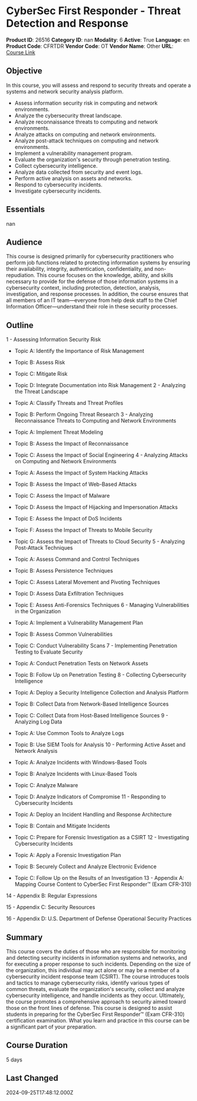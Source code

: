 # CyberSec First Responder - Threat Detection and Response

**Product ID**: 26516
**Category ID**: nan
**Modality**: 6
**Active**: True
**Language**: en
**Product Code**: CFRTDR
**Vendor Code**: OT
**Vendor Name**: Other
**URL**: [Course Link](https://www.fastlaneus.com/course/ot-cfrtdr)

## Objective
In this course, you will assess and respond to security threats and operate a systems and network security analysis platform.


- Assess information security risk in computing and network environments.
- Analyze the cybersecurity threat landscape.
- Analyze reconnaissance threats to computing and network environments.
- Analyze attacks on computing and network environments.
- Analyze post-attack techniques on computing and network environments.
- Implement a vulnerability management program.
- Evaluate the organization's security through penetration testing.
- Collect cybersecurity intelligence.
- Analyze data collected from security and event logs.
- Perform active analysis on assets and networks.
- Respond to cybersecurity incidents.
- Investigate cybersecurity incidents.

## Essentials
nan

## Audience
This course is designed primarily for cybersecurity practitioners who perform job functions related to protecting information systems by ensuring their availability, integrity, authentication, confidentiality, and non-repudiation. This course focuses on the knowledge, ability, and skills necessary to provide for the defense of those information systems in a cybersecurity context, including protection, detection, analysis, investigation, and response processes. In addition, the course ensures that all members of an IT team—everyone from help desk staff to the Chief Information Officer—understand their role in these security processes.

## Outline
1 - Assessing Information Security Risk


- Topic A: Identify the Importance of Risk Management
- Topic B: Assess Risk
- Topic C: Mitigate Risk
- Topic D: Integrate Documentation into Risk Management
2 - Analyzing the Threat Landscape


- Topic A: Classify Threats and Threat Profiles
- Topic B: Perform Ongoing Threat Research
3 - Analyzing Reconnaissance Threats to Computing and Network Environments


- Topic A: Implement Threat Modeling
- Topic B: Assess the Impact of Reconnaissance
- Topic C: Assess the Impact of Social Engineering
4 - Analyzing Attacks on Computing and Network Environments


- Topic A: Assess the Impact of System Hacking Attacks
- Topic B: Assess the Impact of Web-Based Attacks
- Topic C: Assess the Impact of Malware
- Topic D: Assess the Impact of Hijacking and Impersonation Attacks
- Topic E: Assess the Impact of DoS Incidents
- Topic F: Assess the Impact of Threats to Mobile Security
- Topic G: Assess the Impact of Threats to Cloud Security
5 - Analyzing Post-Attack Techniques


- Topic A: Assess Command and Control Techniques
- Topic B: Assess Persistence Techniques
- Topic C: Assess Lateral Movement and Pivoting Techniques
- Topic D: Assess Data Exfiltration Techniques
- Topic E: Assess Anti-Forensics Techniques
6 - Managing Vulnerabilities in the Organization


- Topic A: Implement a Vulnerability Management Plan
- Topic B: Assess Common Vulnerabilities
- Topic C: Conduct Vulnerability Scans
7 - Implementing Penetration Testing to Evaluate Security


- Topic A: Conduct Penetration Tests on Network Assets
- Topic B: Follow Up on Penetration Testing
8 - Collecting Cybersecurity Intelligence


- Topic A: Deploy a Security Intelligence Collection and Analysis Platform
- Topic B: Collect Data from Network-Based Intelligence Sources
- Topic C: Collect Data from Host-Based Intelligence Sources
9 - Analyzing Log Data


- Topic A: Use Common Tools to Analyze Logs
- Topic B: Use SIEM Tools for Analysis
10 - Performing Active Asset and Network Analysis


- Topic A: Analyze Incidents with Windows-Based Tools
- Topic B: Analyze Incidents with Linux-Based Tools
- Topic C: Analyze Malware
- Topic D: Analyze Indicators of Compromise
11 - Responding to Cybersecurity Incidents


- Topic A: Deploy an Incident Handling and Response Architecture
- Topic B: Contain and Mitigate Incidents
- Topic C: Prepare for Forensic Investigation as a CSIRT
12 - Investigating Cybersecurity Incidents


- Topic A: Apply a Forensic Investigation Plan
- Topic B: Securely Collect and Analyze Electronic Evidence
- Topic C: Follow Up on the Results of an Investigation
13 - Appendix A: Mapping Course Content to CyberSec First Responder™ (Exam CFR-310)

14 - Appendix B: Regular Expressions

15 - Appendix C: Security Resources

16 - Appendix D: U.S. Department of Defense Operational Security Practices

## Summary
This course covers the duties of those who are responsible for monitoring and detecting security incidents in information systems and networks, and for executing a proper response to such incidents. Depending on the size of the organization, this individual may act alone or may be a member of a cybersecurity incident response team (CSIRT). The course introduces tools and tactics to manage cybersecurity risks, identify various types of common threats, evaluate the organization's security, collect and analyze cybersecurity intelligence, and handle incidents as they occur. Ultimately, the course promotes a comprehensive approach to security aimed toward those on the front lines of defense. This course is designed to assist students in preparing for the CyberSec First Responder™ (Exam CFR-310) certification examination. What you learn and practice in this course can be a significant part of your preparation.

## Course Duration
5 days

## Last Changed
2024-09-25T17:48:12.000Z

